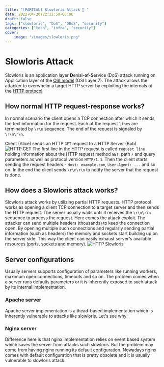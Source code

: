 ```yaml
---
title: "[PARTIAL] Slowloris Attack 🦥 "
date: 2022-04-20T22:32:58+03:00
draft: false
tags: ["slowloris", "DoS", "DDoS", "security"]
categories: ["tech", "infra", "security"]
cover:
    image: "/images/slowloris.png"
---
```


# Slowloris Attack

Slowloris is an application layer **D**enial-**o**f-**S**ervice (DoS) attack
running on Application layer of the [OSI model](https://en.wikipedia.org/wiki/OSI_model) (OSI Layer 7).
The attack allows the attacker to overwhelm a target HTTP server by exploiting
the internals of the [HTTP protocol](https://en.wikipedia.org/wiki/Hypertext_Transfer_Protocol).

## How normal HTTP request-response works?
In normal scenario the client opens a TCP connection after which it sends the
text information for the request. Each of the request `lines` are terminated
by `\r\n` sequence. The end of the request is signaled by `\r\n\r\n`.

Client (Alice) sends an HTTP `GET` request to a HTTP Server (Bob)
![HTTP GET](/images/http-get-bg-min.png)
The first line in the HTTP request is called `request line` holding information
about the HTTP request method `GET`, path `/` and query parameters as well as
protocol version `HTTP/1.1`. Then the client starts sending the request
headers - `Host: example.com`, `User-Agent: ...` and so on. In the end the
client sends `\r\n\r\n` to notify the server that the request is done.

## How does a Slowloris attack works?
Slowloris attack works by utilizing partial HTTP requests. HTTP protocol works
as opening a client TCP connection to a target server and then sends the
HTTP request. The server usually waits until it receives the `\r\n\r\n` sequence
to process the request. Here comes the attack exploit. The attacker can send
multiple headers (thousands) to keep the connection open. By opening multiple
such connections and regularly sending partial information (such as headers)
the memory and sockets start building up on the server side. This way the client
can easily exhaust server's available resources (ports, sockets and memory).
![HTTP Slowloris](/images/http-slowloris-min.png)


## Server configurations
Usually servers supports configuration of parameters like running workers,
maximum open connections, timeouts and so on. The problem comes when a server
runs defaults parameters or it is inherently exposed to such attack by its
internal implementation.

### Apache server
Apache server implementation is a thead-based implementation which is inherently
vulnerable to attacks like slowloris. Let's see why:

### Nginx server
Difference here is that nginx implementation relies on event based system
which saves the server from attacks such slowloris. But the problem may come
from having nginx running its default configuration. Nowadays nginx comes
with default configuration that is pretty obsolete and it is usually vulnerable
to slowloris attack.
